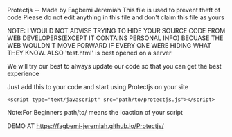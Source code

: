 Protectjs -- Made by Fagbemi Jeremiah
This file is used to prevent theft of code
Please do not edit anything in this file and don't claim this file as yours

NOTE: I WOULD NOT ADVISE TRYING TO HIDE YOUR SOURCE CODE FROM WEB DEVELOPERS(EXCEPT IT CONTAINS PERSONAL INFO) BECUASE THE WEB WOULDN'T MOVE FORWARD IF EVERY ONE WERE HIDING WHAT THEY KNOW.
 ALSO 'test.html' is best opened on a server
 
We will try our best to always update our code so that you can get the best experience

Just add this to your code and start using Protectjs on your site

    <script type="text/javascript" src="path/to/protectjs.js"></script>
    
  Note:For Beginners path/to/ means the loaction of your script
  
DEMO AT https://fagbemi-jeremiah.github.io/Protectjs/
